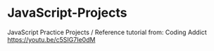 # JavaScript-Projects
JavaScript Practice Projects / Reference tutorial from: Coding Addict https://youtu.be/c5SIG7Ie0dM
